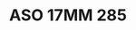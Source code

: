 ---
title: ASO 17MM 285
date: 
draft: false

# descripcion
description : Anillo de plata 925.

materials: Plata 1000

color: 

dimensions: 17mm diámetro

code: 05-23-1674

type: "Anillos"

categories: []

price: $4.750,00

price_eftvo: $4.040,00

# Images
# first image will be shown in the product page
images:
  # - image: "images/path_to_image"
  # La ubicacion de las imagenes es imagenes/Anillos/Anillos.Solo Plata/05-23-1674-aso-17mm-285
  - image: "./images/anillos/solo_plata/05-23-1674-aso-17mm-285.jpg"
---